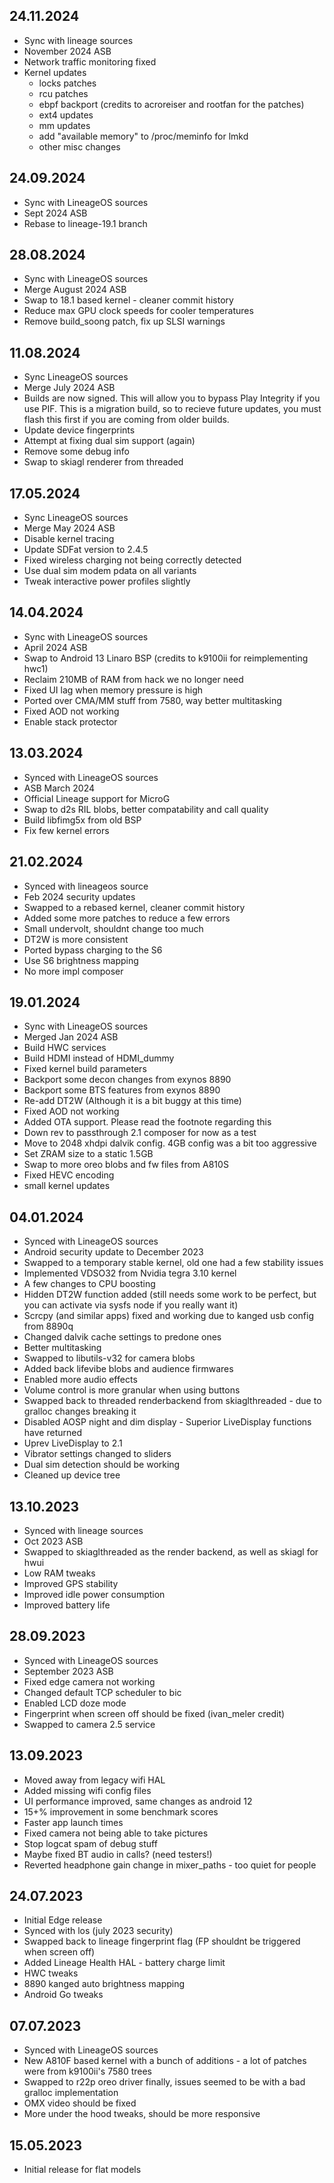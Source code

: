 ## 24.11.2024
- Sync with lineage sources
- November 2024 ASB
- Network traffic monitoring fixed
- Kernel updates
	- locks patches
	- rcu patches
	- ebpf backport (credits to acroreiser and rootfan for the patches)
	- ext4 updates
	- mm updates
	- add "available memory" to /proc/meminfo for lmkd
	- other misc changes

## 24.09.2024
- Sync with LineageOS sources
- Sept 2024 ASB
- Rebase to lineage-19.1 branch

## 28.08.2024
- Sync with LineageOS sources
- Merge August 2024 ASB
- Swap to 18.1 based kernel - cleaner commit history
- Reduce max GPU clock speeds for cooler temperatures
- Remove build_soong patch, fix up SLSI warnings

## 11.08.2024
- Sync LineageOS sources
- Merge July 2024 ASB
- Builds are now signed. This will allow you to bypass Play Integrity if you use PIF. This is a migration build, so to recieve future updates, you must flash this first if you are coming from older builds.
- Update device fingerprints
- Attempt at fixing dual sim support (again)
- Remove some debug info
- Swap to skiagl renderer from threaded

## 17.05.2024
- Sync LineageOS sources
- Merge May 2024 ASB
- Disable kernel tracing
- Update SDFat version to 2.4.5
- Fixed wireless charging not being correctly detected
- Use dual sim modem pdata on all variants
- Tweak interactive power profiles slightly

## 14.04.2024
- Sync with LineageOS sources
- April 2024 ASB
- Swap to Android 13 Linaro BSP (credits to k9100ii for reimplementing hwc1)
- Reclaim 210MB of RAM from hack we no longer need
- Fixed UI lag when memory pressure is high
- Ported over CMA/MM stuff from 7580, way better multitasking
- Fixed AOD not working
- Enable stack protector

## 13.03.2024
- Synced with LineageOS sources
- ASB March 2024
- Official Lineage support for MicroG
- Swap to d2s RIL blobs, better compatability and call quality
- Build libfimg5x from old BSP
- Fix few kernel errors

## 21.02.2024
- Synced with lineageos source
- Feb 2024 security updates
- Swapped to a rebased kernel, cleaner commit history
- Added some more patches to reduce a few errors
- Small undervolt, shouldnt change too much
- DT2W is more consistent
- Ported bypass charging to the S6
- Use S6 brightness mapping
- No more impl composer

## 19.01.2024
- Sync with LineageOS sources
- Merged Jan 2024 ASB
- Build HWC services
- Build HDMI instead of HDMI_dummy
- Fixed kernel build parameters
- Backport some decon changes from exynos 8890
- Backport some BTS features from exynos 8890
- Re-add DT2W (Although it is a bit buggy at this time)
- Fixed AOD not working
- Added OTA support. Please read the footnote regarding this
- Down rev to passthrough 2.1 composer for now as a test
- Move to 2048 xhdpi dalvik config. 4GB config was a bit too aggressive
- Set ZRAM size to a static 1.5GB
- Swap to more oreo blobs and fw files from A810S
- Fixed HEVC encoding
- small kernel updates

## 04.01.2024
- Synced with LineageOS sources
- Android security update to December 2023
- Swapped to a temporary stable kernel, old one had a few stability issues
- Implemented VDSO32 from Nvidia tegra 3.10 kernel
- A few changes to CPU boosting
- Hidden DT2W function added (still needs some work to be perfect, but you can activate via sysfs node if you really want it)
- Scrcpy (and similar apps) fixed and working due to kanged usb config from 8890q
- Changed dalvik cache settings to predone ones
- Better multitasking
- Swapped to libutils-v32 for camera blobs
- Added back lifevibe blobs and audience firmwares
- Enabled more audio effects
- Volume control is more granular when using buttons
- Swapped back to threaded renderbackend from skiaglthreaded - due to gralloc changes breaking it
- Disabled AOSP night and dim display - Superior LiveDisplay functions have returned
- Uprev LiveDisplay to 2.1
- Vibrator settings changed to sliders
- Dual sim detection should be working
- Cleaned up device tree

## 13.10.2023
- Synced with lineage sources
- Oct 2023 ASB
- Swapped to skiaglthreaded as the render backend, as well as skiagl for hwui
- Low RAM tweaks
- Improved GPS stability
- Improved idle power consumption
- Improved battery life

## 28.09.2023
- Synced with LineageOS sources
- September 2023 ASB
- Fixed edge camera not working
- Changed default TCP scheduler to bic
- Enabled LCD doze mode
- Fingerprint when screen off should be fixed (ivan_meler credit)
- Swapped to camera 2.5 service

## 13.09.2023
- Moved away from legacy wifi HAL
- Added missing wifi config files
- UI performance improved, same changes as android 12
- 15+% improvement in some benchmark scores
- Faster app launch times
- Fixed camera not being able to take pictures
- Stop logcat spam of debug stuff
- Maybe fixed BT audio in calls? (need testers!)
- Reverted headphone gain change in mixer_paths - too quiet for people

## 24.07.2023
- Initial Edge release
- Synced with los (july 2023 security)
- Swapped back to lineage fingerprint flag (FP shouldnt be triggered when screen off)
- Added Lineage Health HAL - battery charge limit
- HWC tweaks
- 8890 kanged auto brightness mapping
- Android Go tweaks

## 07.07.2023
- Synced with LineageOS sources
- New A810F based kernel with a bunch of additions - a lot of patches were from k9100ii's 7580 trees
- Swapped to r22p oreo driver finally, issues seemed to be with a bad gralloc implementation
- OMX video should be fixed
- More under the hood tweaks, should be more responsive

## 15.05.2023
- Initial release for flat models